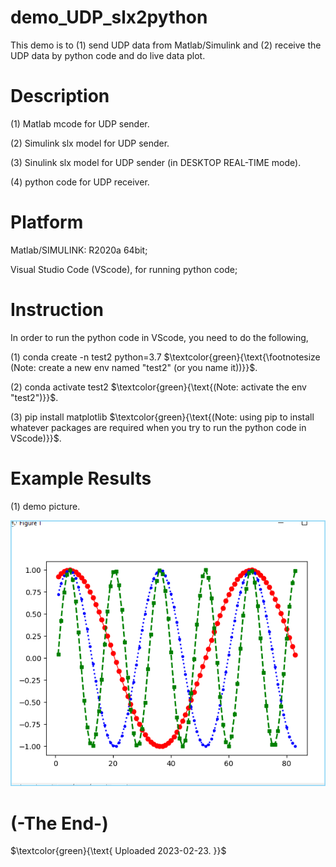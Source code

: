 # demo_UDP_slx2python
This demo is to (1) send UDP data from Matlab/Simulink and (2) receive the UDP data by python code and do live data plot.


# Description
(1) Matlab mcode for UDP sender.

(2) Simulink slx model for UDP sender.

(3) Sinulink slx model for UDP sender (in DESKTOP REAL-TIME mode).

(4) python code for UDP receiver.


# Platform
Matlab/SIMULINK: R2020a 64bit;

Visual Studio Code (VScode), for running python code;


# Instruction
In order to run the python code in VScode, you need to do the following,

(1) conda create -n test2 python=3.7  $\textcolor{green}{\text{\footnotesize (Note: create a new env named "test2" (or you name it))}}$.

(2) conda activate test2  $\textcolor{green}{\text{(Note: activate the env "test2")}}$.

(3) pip install matplotlib  $\textcolor{green}{\text{(Note: using pip to install whatever packages are required when you try to run the python code in VScode)}}$.


# Example Results
(1) demo picture.

![teng4_demo2_example_screenshot_20230223_171019](https://github.com/teng4/demo_UDP_slx2python/blob/main/teng4_demo2_example_screenshot_20230223_171019.png)


# (-The End-)


$\textcolor{green}{\text{ Uploaded 2023-02-23. }}$
